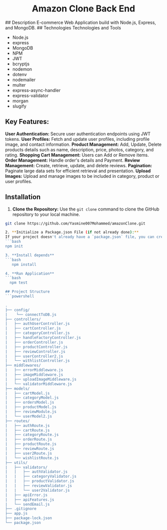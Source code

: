 <h1 align="center" id="title">Amazon Clone Back End</h1>
## Description
  E-commerce Web Application build with Node.js, Express, and MongoDB.
## Technologies 
Technologies  and Tools

  * Node.js
  * express
  * MongoDB
  * NPM
  * JWT
  * bcryptjs
  * nodemon
  * dotenv
  * nodemailer
  * multer
  * express-async-handler
  * express-validator
  * morgan
  * slugify
  
## **Key Features:** 

  **User Authentication:** Secure user authentication endpoints using JWT tokens.
  **User Profiles:** Fetch and update user profiles, including profile image, and contact information.
  **Product Management:** Add, Update, Delete products details such as name, description, price, photos, category, and rating.
  **Shopping Cart Management:** Users can Add or Remove items.
  **Order Management:** Handle order's details and Payment.
  **Review Management:** Create, retrieve, update, and delete reviews.
  **Pagination:** Paginate large data sets for efficient retrieval and presentation.
  **Upload Images:** Upload and manage images to be included in category, product or user profiles.

## Installation
  1. **Clone the Repository:**
   Use the `git clone` command to clone the GitHub repository to your local machine.
   ```bash
   git clone https://github.com/Yasmine007Mohammed/amazonClone.git

  2. **Initialize a Package.json File (if not already done):**
   If your project doesn't already have a `package.json` file, you can create one by running:
   ```bash
   npm init

  3. **Install depends**
   ```bash
      npm install

  4. **Run Application**
  ```bash
     npm test

## Project Structure
 ```powershell

.
├── config/
|    └── connectToDB.js
├── controllers/
|   ├── authUserController.js
|   ├── cartController.js
|   ├── categoryController.js
|   ├── handleFactoryController.js
|   ├── orderController.js
|   ├── productController.js
|   ├── reviewController.js
|   ├── userController2.js
|   └── withlistController.js
├── middlewares/
|   ├── errorMiddleware.js
|   ├── imageMiddleware.js
|   ├── uploadImageMiddleware.js
|   └── validatorMiddleware.js
├── models/
|   ├── cartModel.js
|   ├── categoryModel.js
|   ├── ordersModel.js
|   ├── productModel.js
|   ├── reviewModule.js
|   └── userModel2.js
├── routes/
|   ├── authRoute.js
|   ├── cartRoute.js
|   ├── categoryRoute.js
|   ├── orderRoute.js
|   ├── productRoute.js
|   ├── reviewRoute.js
|   ├── user2Route.js
|   └── wishlistRoute.js
├── utils/
|   ├── validators/
|   |   ├── authValidator.js
|   |   ├── categoryValidator.js
|   |   ├── productValidator.js
|   |   ├── reviewValidator.js
|   |   └── user2Validator.js
|   ├── apiError.js
|   ├── apiFeatures.js
|   └── sendEmail.js
├── .gitignore
├── app.js
├── package-lock.json
└── package.json
```








  
